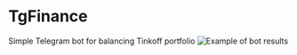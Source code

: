 # TgFinance

Simple Telegram bot for balancing Tinkoff portfolio 
![Example of bot results](assets/preview.png)
